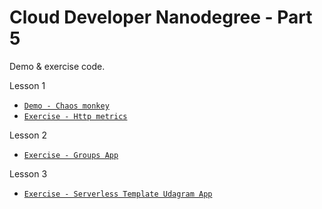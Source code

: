 # Cloud Developer Nanodegree - Part 5

Demo & exercise code.

Lesson 1
* [`Demo - Chaos monkey`](./part5-l1-chaos-monkey/)
* [`Exercise - Http metrics`](./part5-l1-exercise-http-metrics/)

Lesson 2
* [`Exercise - Groups App`](./part5-l2-exercise-groups-app/)

Lesson 3
* [`Exercise - Serverless Template Udagram App`](./part5-l2-exercise-groups-app/)
